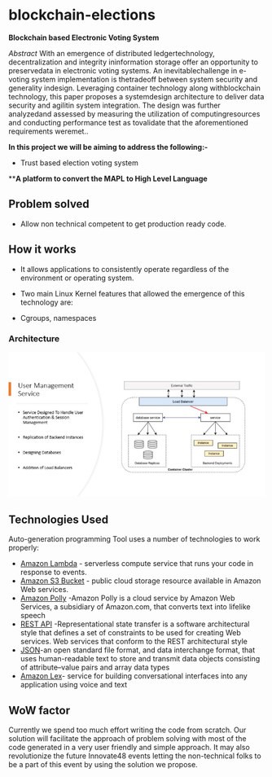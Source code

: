# blockchain-elections


**Blockchain based Electronic Voting System**

*Abstract*
With an emergence of distributed ledgertechnology, decentralization and integrity ininformation storage offer an opportunity to preservedata in electronic voting systems. An inevitablechallenge in e-voting system implementation is thetradeoff between system security and generality indesign. Leveraging container technology along withblockchain technology, this paper proposes a systemdesign architecture to deliver data security and agilitin system integration. The design was further analyzedand assessed by measuring the utilization of computingresources and conducting performance test as tovalidate that the aforementioned requirements weremet..

**In this project we will be aiming to address the following:-**

 - Trust based election voting system


****A platform to convert the MAPL to High Level Language** 

## Problem solved

 - Allow non technical competent to get production ready code.

  

## How it works

* It allows applications to consistently operate regardless of the environment or operating system.

* Two main Linux Kernel features that allowed the emergence of this technology are:
* Cgroups, namespaces



### Architecture

![Architecture](resources/UserMangementService.jpg)

## Technologies Used

Auto-generation programming Tool uses a number of technologies to work properly:

* [Amazon Lambda](https://aws.amazon.com/lambda/) - serverless compute service that runs your code in response to events.
* [Amazon S3 Bucket](https://aws.amazon.com/s3/) - public cloud storage resource available in Amazon Web services.
* [Amazon Polly](https://aws.amazon.com/polly/) -Amazon Polly is a cloud service by Amazon Web Services, a subsidiary of Amazon.com, that converts text into lifelike speech
* [REST API](https://restfulapi.net/) -Representational state transfer is a software architectural style that defines a set of constraints to be used for creating Web services. Web services that conform to the REST architectural style
* [JSON](https://en.wikipedia.org/wiki/JSON)-an open standard file format, and data interchange format, that uses human-readable text to store and transmit data objects consisting of attribute–value pairs and array data types
* [Amazon Lex](https://aws.amazon.com/lex/)- service for building conversational interfaces into any application using voice and text

## WoW factor

Currently we spend too much effort writing the code from scratch. Our solution will facilitate the approach of problem solving with most of the code generated in a very user friendly and simple approach. It may also revolutionize the future Innovate48 events letting the non-technical folks to be a part of this event by using the solution we propose.